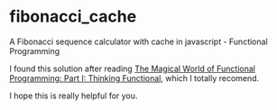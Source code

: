 # fibonacci_cache
A Fibonacci sequence calculator with cache in javascript - Functional Programming

I found this solution after reading [The Magical World of Functional Programming: Part I: Thinking Functional](https://www.amazon.com/Magical-World-Functional-Programming-Thinking-ebook/dp/B00PYBJ7DQ/ref=sr_1_1?ie=UTF8&qid=1465961368&sr=8-1&keywords=the+magical+world+of+functional+programming),
which I totally recomend.

I hope this is really helpful for you.
